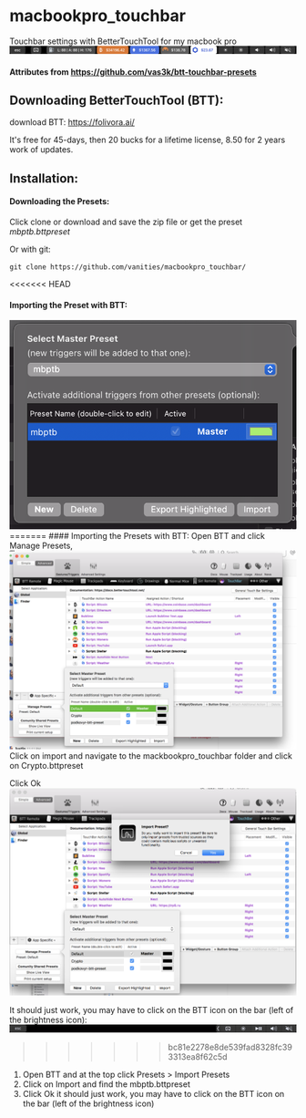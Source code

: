 # macbookpro_touchbar
Touchbar settings with BetterTouchTool for my macbook pro
<img src="https://github.com/vanities/macbookpro_touchbar/blob/master/bar.png">

#### Attributes from https://github.com/vas3k/btt-touchbar-presets

## Downloading BetterTouchTool (BTT):

download BTT:
https://folivora.ai/


It's free for 45-days, then 20 bucks for a lifetime license, 8.50 for 2 years work of updates.


## Installation:

#### Downloading the Presets:
Click clone or download and save the zip file or get the preset *mbptb.bttpreset*

Or with git:
```
git clone https://github.com/vanities/macbookpro_touchbar/

```

<<<<<<< HEAD
#### Importing the Preset with BTT:
<img src="https://github.com/vanities/macbookpro_touchbar/blob/master/import.png">
=======
#### Importing the Presets with BTT:
Open BTT and click Manage Presets,
<img src="https://github.com/vanities/macbookpro_touchbar/blob/master/manage%20preset.png">
Click on import and navigate to the mackbookpro_touchbar folder and click on Crypto.bttpreset

Click Ok
<img src="https://github.com/vanities/macbookpro_touchbar/blob/master/whatever.png">

It should just work, you may have to click on the BTT icon on the bar (left of the brightness icon):
<img src="https://github.com/vanities/macbookpro_touchbar/blob/master/clickbtt.png">
>>>>>>> bc81e2278e8de539fad8328fc393313ea8f62c5d

1. Open BTT and at the top click Presets > Import Presets
2. Click on Import and find the mbptb.bttpreset
3. Click Ok it should just work, you may have to click on the BTT icon on the bar (left of the brightness icon)
